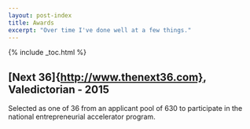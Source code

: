 ```yaml
---
layout: post-index
title: Awards
excerpt: "Over time I've done well at a few things."
---
```


{% include _toc.html %}

## [Next 36]{http://www.thenext36.com}, Valedictorian - 2015

Selected as one of 36 from an applicant pool of 630 to participate in the national entrepreneurial accelerator program.